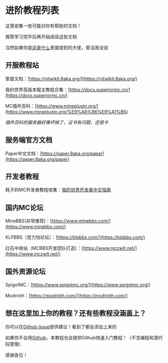 # 进阶教程列表

这里收集一些可能对你有帮助的文档！

推荐学习完毕后再开始阅读这些文档

当然如果你是[这是什么](/0-前言/0.1.T-这是什么)里面提到的大佬，那当我没说

## 开服教程站

笨蛋文档：[https://nitwikit.8aka.org/](https://nitwikit.8aka.org/)

我的世界高版本服主教程合集：[https://docs.superiormc.cn/](https://docs.superiormc.cn/)

MC插件百科：[https://www.mineplugin.org/](https://www.mineplugin.org/%E9%A6%96%E9%A1%B5)

*插件百科的服务器好像坏掉了，证书有问题，还很卡*

## 服务端官方文档

Paper中文文档：[https://paper.8aka.org/paper](https://paper.8aka.org/paper)

## 开发者教程

耗子的MC开发者教程收集：[我的世界开发者中文指南](https://mouse0w0.github.io/MinecraftDeveloperGuide/)

## 国内MC论坛

MineBBS(非常推荐)：[https://www.minebbs.com/](https://www.minebbs.com/)

KLPBBS（苦力怕论坛）：[https://klpbbs.com/](https://klpbbs.com/)

红石中继站（MCBBS开发团队打造）：[https://www.mczwlt.net/](https://www.mczwlt.net/)

## 国外资源论坛

SpigotMC：[https://www.spigotmc.org/](https://www.spigotmc.org/)

Modrinth：[https://modrinth.com/](https://modrinth.com/)

## 想在这里加上你的教程？还有些教程没涵盖上？

你可以在[Github Issue](https://github.com/moran0710/MCServerHowTo/issues)提供建议！看到了都会添加上来的

如果你不会用[Github](https://github.com/)，本教程也会提供Github快速入门教程！（不含编程和源代码管理）

感谢各位！

